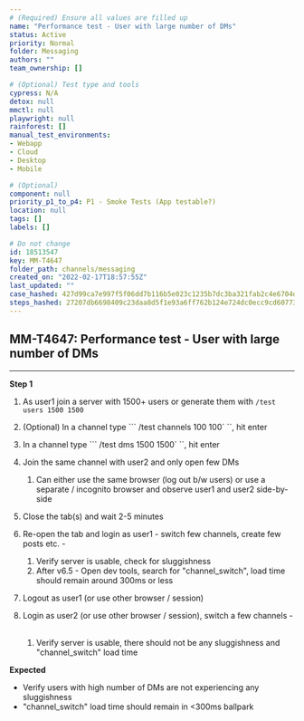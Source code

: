 ```yaml
---
# (Required) Ensure all values are filled up
name: "Performance test - User with large number of DMs"
status: Active
priority: Normal
folder: Messaging
authors: ""
team_ownership: []

# (Optional) Test type and tools
cypress: N/A
detox: null
mmctl: null
playwright: null
rainforest: []
manual_test_environments: 
- Webapp
- Cloud
- Desktop
- Mobile

# (Optional)
component: null
priority_p1_to_p4: P1 - Smoke Tests (App testable?)
location: null
tags: []
labels: []

# Do not change
id: 18513547
key: MM-T4647
folder_path: channels/messaging
created_on: "2022-02-17T18:57:55Z"
last_updated: ""
case_hashed: 427d99ca7e997f5f06dd7b116b5e023c1235b7dc3ba321fab2c4e6704d7be17603bf4590cbc64dfd1078bf61b1de575b
steps_hashed: 27207db6698409c23daa8d5f1e93a6ff762b124e724dc0ecc9cd60773af23b3f31d2c55634ece3370efb68b08f8eac84
---
```


## MM-T4647: Performance test - User with large number of DMs

---

**Step 1**

1. As user1 join a server with 1500+ users or generate them with `/test users 1500 1500`

2. (Optional) In a channel type \`\`\` /test channels 100 100\` \`\`, hit enter

3. In a channel type \`\`\` /test dms 1500 1500\` \`\`, hit enter

4. Join the same channel with user2 and only open few DMs

   1. Can either use the same browser (log out b/w users) or use a separate / incognito browser and observe user1 and user2 side-by-side

5. Close the tab(s) and wait 2-5 minutes

6. Re-open the tab and login as user1 - switch few channels, create few posts etc. - 

   1. Verify server is usable, check for sluggishness 
   2. After v6.5 - Open dev tools, search for "channel\_switch", load time should remain around 300ms or less

7. Logout as user1 (or use other browser / session)

8. Login as user2 (or use other browser / session), switch a few channels - 

   1. Verify server is usable, there should not be any sluggishness and "channel\_switch" load time

**Expected**

- Verify users with high number of DMs are not experiencing any sluggishness 
- "channel\_switch" load time should remain in <300ms ballpark
